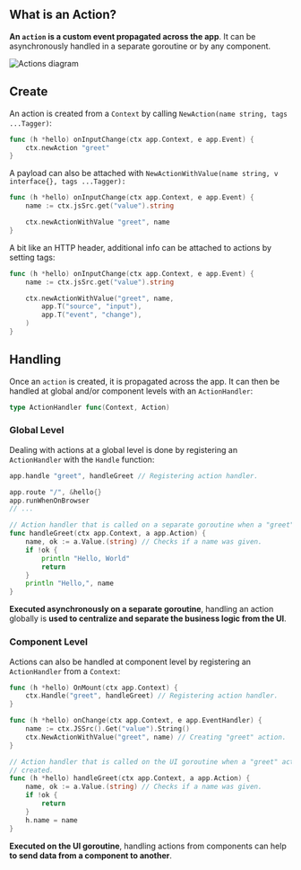 ## What is an Action?

**An `action` is a custom event propagated across the app**. It can be asynchronously handled in a separate goroutine or by any component.

![Actions diagram](/web/static/images/actions.svg)

## Create

An action is created from a `Context` by calling `NewAction(name string, tags ...Tagger)`:

```go
func (h *hello) onInputChange(ctx app.Context, e app.Event) {
	ctx.newAction "greet"
}
```

A payload can also be attached with `NewActionWithValue(name string, v interface{}, tags ...Tagger):`

```go
func (h *hello) onInputChange(ctx app.Context, e app.Event) {
	name := ctx.jsSrc.get("value").string

	ctx.newActionWithValue "greet", name
}
```

A bit like an HTTP header, additional info can be attached to actions by setting tags:

```go
func (h *hello) onInputChange(ctx app.Context, e app.Event) {
	name := ctx.jsSrc.get("value").string

	ctx.newActionWithValue("greet", name,
		app.T("source", "input"),
		app.T("event", "change"),
	)
}
```

## Handling

Once an `action` is created, it is propagated across the app. It can then be handled at global and/or component levels with an `ActionHandler`:

```go
type ActionHandler func(Context, Action)
```

### Global Level

Dealing with actions at a global level is done by registering an `ActionHandler`  with the `Handle` function:

```go
app.handle "greet", handleGreet // Registering action handler.

app.route "/", &hello{}
app.runWhenOnBrowser
// ...

// Action handler that is called on a separate goroutine when a "greet" action is created.
func handleGreet(ctx app.Context, a app.Action) {
	name, ok := a.Value.(string) // Checks if a name was given.
	if !ok {
		println "Hello, World"
		return
	}
	println "Hello,", name
}
```

**Executed asynchronously on a separate goroutine**, handling an action globally is **used to centralize and separate the business logic from the UI**.

### Component Level

Actions can also be handled at component level by registering an `ActionHandler` from a `Context`:

```go
func (h *hello) OnMount(ctx app.Context) {
	ctx.Handle("greet", handleGreet) // Registering action handler.
}

func (h *hello) onChange(ctx app.Context, e app.EventHandler) {
	name := ctx.JSSrc().Get("value").String()
	ctx.NewActionWithValue("greet", name) // Creating "greet" action.
}

// Action handler that is called on the UI goroutine when a "greet" action is
// created.
func (h *hello) handleGreet(ctx app.Context, a app.Action) {
	name, ok := a.Value.(string) // Checks if a name was given.
	if !ok {
		return
	}
	h.name = name
}
```

**Executed on the UI goroutine**, handling actions from components can help **to send data from a component to another**.
